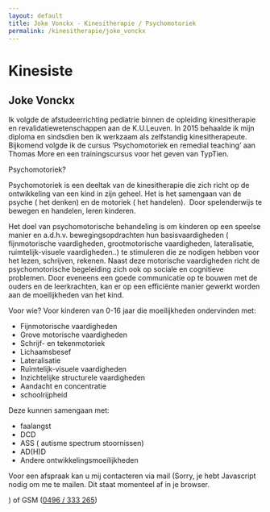 ```yaml
---
layout: default
title: Joke Vonckx - Kinesitherapie / Psychomotoriek 
permalink: /kinesitherapie/joke_vonckx 
---
```



# Kinesiste

## Joke Vonckx
Ik volgde de afstudeerrichting pediatrie binnen de opleiding kinesitherapie en revalidatiewetenschappen aan de K.U.Leuven. In 2015 behaalde ik mijn diploma en sindsdien ben ik werkzaam als zelfstandig kinesitherapeute. Bijkomend volgde ik de cursus ‘Psychomotoriek en remedial teaching’ aan Thomas More en een trainingscursus voor het geven van TypTien.  

Psychomotoriek?

Psychomotoriek is een deeltak van de kinesitherapie die zich richt op de ontwikkeling van een kind in zijn geheel. Het is het samengaan van de psyche ( het denken) en de motoriek ( het handelen).  Door spelenderwijs te bewegen en handelen, leren kinderen. 

Het doel van psychomotorische behandeling is om kinderen op een speelse manier en a.d.h.v. bewegingsopdrachten hun basisvaardigheden ( fijnmotorische vaardigheden, grootmotorische vaardigheden, lateralisatie, ruimtelijk-visuele vaardigheden..) te stimuleren die ze nodigen hebben voor het lezen, schrijven, rekenen. Naast deze motorische vaardigheden richt de psychomotorische begeleiding zich ook op sociale en cognitieve problemen. Door eveneens een goede communicatie op te bouwen met de ouders en de leerkrachten, kan er op een efficiënte manier gewerkt worden aan de moeilijkheden van het kind. 

Voor wie?
Voor kinderen van 0-16 jaar die moeilijkheden ondervinden met: 

* Fijnmotorische vaardigheden 
* Grove motorische vaardigheden  
* Schrijf- en tekenmotoriek 
* Lichaamsbesef 
* Lateralisatie 
* Ruimtelijk-visuele vaardigheden 
* Inzichtelijke structurele vaardigheden 
* Aandacht en concentratie 
* schoolrijpheid 

Deze kunnen samengaan met: 

* faalangst 
* DCD 
* ASS ( autisme spectrum stoornissen) 
* AD(H)D 
* Andere ontwikkelingsmoeilijkheden 

Voor een afspraak kan u mij contacteren via mail (<script type="text/javascript" language="javascript">
<!--
// Email obfuscator script 2.1 by Tim Williams, University of Arizona
// Random encryption key feature by Andrewlink+ Moulden, Site Engineering Ltd
// This code is freeware provided these four comment lines remain intact
// A wizard to generate this code is at http://www.jottings.com/obfuscator/
{ coded = "m6wfwsgfpsqufVPBsf@O4Pse.D64";key = "azlK2i3Cc9ro1TkAUutHbgFM0mRBPQeSdsJWDYV6NxwLG8qyEOZh54Xn7Ifjvp";shift=coded.length;link="";for (i=0; i<coded.length; i++) {if (key.indexOf(coded.charAt(i))==-1) {ltr = coded.charAt(i);link += (ltr);}else {ltr = (key.indexOf(coded.charAt(i))-shift+key.length) % key.length;link += (key.charAt(ltr))}}document.write("<a href='mailto:"+link+"'>"+link+"</a>")}
//--></script><noscript>Sorry, je hebt Javascript nodig om me te mailen. Dit staat momenteel af in je browser.</noscript>
) of GSM (<a href="tel:+32496333265" itemprop="telephone">0496 / 333 265</a>)

